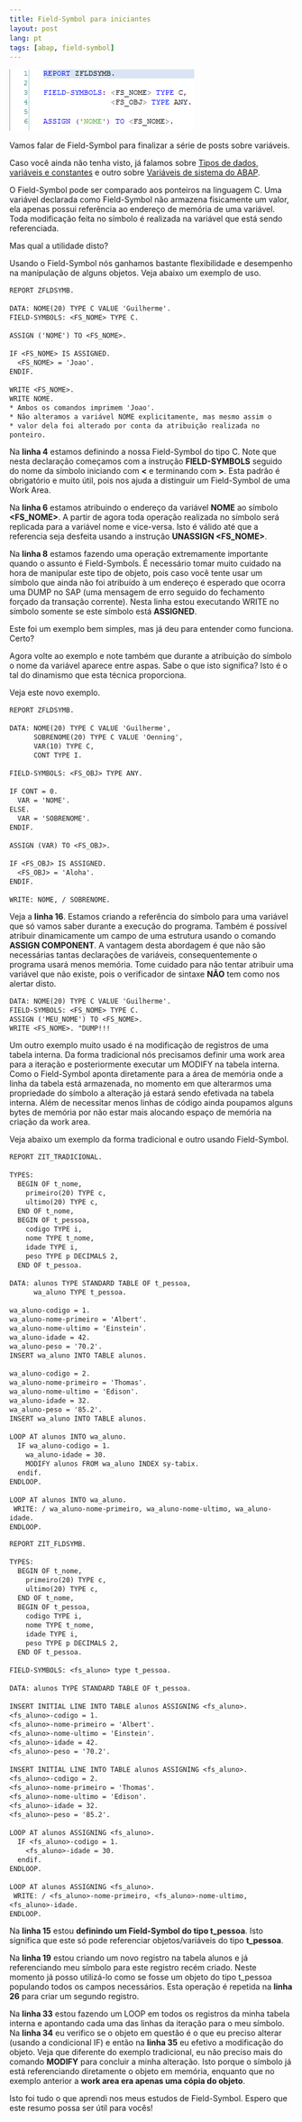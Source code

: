 ```yaml
---
title: Field-Symbol para iniciantes
layout: post
lang: pt
tags: [abap, field-symbol]
---
```

![](/public/images/2015/03/abap-fieldsymbol.png)

Vamos falar de Field-Symbol para finalizar a série de posts sobre variáveis.
  
Caso você ainda não tenha visto, já falamos sobre [Tipos de dados, variáveis e constantes](/2015/03/11/tipos-de-dados-variaveis-e-constantes/) e outro sobre [Variáveis de sistema do ABAP](/2015/03/12/variaveis-de-sistema-do-abap/).

O Field-Symbol pode ser comparado aos ponteiros na linguagem C. Uma variável declarada como Field-Symbol não armazena fisicamente um valor, ela apenas possui referência ao endereço de memória de uma variável. Toda modificação feita no símbolo é realizada na variável que está sendo referenciada.

Mas qual a utilidade disto?

Usando o Field-Symbol nós ganhamos bastante flexibilidade e desempenho na manipulação de alguns objetos. Veja abaixo um exemplo de uso.

~~~
REPORT ZFLDSYMB.

DATA: NOME(20) TYPE C VALUE 'Guilherme'.
FIELD-SYMBOLS: <FS_NOME> TYPE C.

ASSIGN ('NOME') TO <FS_NOME>.

IF <FS_NOME> IS ASSIGNED.
  <FS_NOME> = 'Joao'.
ENDIF.

WRITE <FS_NOME>.
WRITE NOME.
* Ambos os comandos imprimem 'Joao'.
* Não alteramos a variável NOME explicitamente, mas mesmo assim o 
* valor dela foi alterado por conta da atribuição realizada no ponteiro.
~~~

Na **linha 4** estamos definindo a nossa Field-Symbol do tipo C. Note que nesta declaração começamos com a instrução **FIELD-SYMBOLS** seguido do nome da símbolo iniciando com **<** e terminando com **>**. Esta padrão é obrigatório e muito útil, pois nos ajuda a distinguir um Field-Symbol de uma Work Area.

Na **linha 6** estamos atribuindo o endereço da variável **NOME** ao símbolo **<FS_NOME>**. A partir de agora toda operação realizada no símbolo será replicada para a variável nome e vice-versa. Isto é válido até que a referencia seja desfeita usando a instrução **UNASSIGN <FS_NOME>**.

Na **linha 8** estamos fazendo uma operação extremamente importante quando o assunto é Field-Symbols. É necessário tomar muito cuidado na hora de manipular este tipo de objeto, pois caso você tente usar um símbolo que ainda não foi atribuído à um endereço é esperado que ocorra uma DUMP no SAP (uma mensagem de erro seguido do fechamento forçado da transação corrente). Nesta linha estou executando WRITE no símbolo somente se este símbolo está **ASSIGNED**.

Este foi um exemplo bem simples, mas já deu para entender como funciona. Certo?
  
Agora volte ao exemplo e note também que durante a atribuição do símbolo o nome da variável aparece entre aspas. Sabe o que isto significa? Isto é o tal do dinamismo que esta técnica proporciona.

Veja este novo exemplo.

~~~
REPORT ZFLDSYMB.

DATA: NOME(20) TYPE C VALUE 'Guilherme',
      SOBRENOME(20) TYPE C VALUE 'Oenning',
      VAR(10) TYPE C,
      CONT TYPE I.

FIELD-SYMBOLS: <FS_OBJ> TYPE ANY.

IF CONT = 0.
  VAR = 'NOME'.
ELSE.
  VAR = 'SOBRENOME'.
ENDIF.

ASSIGN (VAR) TO <FS_OBJ>.

IF <FS_OBJ> IS ASSIGNED.
  <FS_OBJ> = 'Aloha'.
ENDIF.

WRITE: NOME, / SOBRENOME.
~~~

Veja a **linha 16**. Estamos criando a referência do símbolo para uma variável que só vamos saber durante a execução do programa. Também é possível atribuir dinamicamente um campo de uma estrutura usando o comando **ASSIGN COMPONENT**. A vantagem desta abordagem é que não são necessárias tantas declarações de variáveis, consequentemente o programa usará menos memória. Tome cuidado para não tentar atribuir uma variável que não existe, pois o verificador de sintaxe **NÃO** tem como nos alertar disto.

~~~
DATA: NOME(20) TYPE C VALUE 'Guilherme'.
FIELD-SYMBOLS: <FS_NOME> TYPE C.
ASSIGN ('MEU_NOME') TO <FS_NOME>.
WRITE <FS_NOME>. "DUMP!!!
~~~

Um outro exemplo muito usado é na modificação de registros de uma tabela interna. Da forma tradicional nós precisamos definir uma work area para a iteração e posteriormente executar um MODIFY na tabela interna. Como o Field-Symbol aponta diretamente para a área de memória onde a linha da tabela está armazenada, no momento em que alterarmos uma propriedade do símbolo a alteração já estará sendo efetivada na tabela interna. Além de necessitar menos linhas de código ainda poupamos alguns bytes de memória por não estar mais alocando espaço de memória na criação da work area.

Veja abaixo um exemplo da forma tradicional e outro usando Field-Symbol.

~~~
REPORT ZIT_TRADICIONAL.

TYPES:
  BEGIN OF t_nome,
    primeiro(20) TYPE c,
    ultimo(20) TYPE c,
  END OF t_nome,
  BEGIN OF t_pessoa,
    codigo TYPE i,
    nome TYPE t_nome,
    idade TYPE i,
    peso TYPE p DECIMALS 2,
  END OF t_pessoa.

DATA: alunos TYPE STANDARD TABLE OF t_pessoa,
      wa_aluno TYPE t_pessoa.

wa_aluno-codigo = 1.
wa_aluno-nome-primeiro = 'Albert'.
wa_aluno-nome-ultimo = 'Einstein'.
wa_aluno-idade = 42.
wa_aluno-peso = '70.2'.
INSERT wa_aluno INTO TABLE alunos.

wa_aluno-codigo = 2.
wa_aluno-nome-primeiro = 'Thomas'.
wa_aluno-nome-ultimo = 'Edison'.
wa_aluno-idade = 32.
wa_aluno-peso = '85.2'.
INSERT wa_aluno INTO TABLE alunos.

LOOP AT alunos INTO wa_aluno.
  IF wa_aluno-codigo = 1.
    wa_aluno-idade = 30.
    MODIFY alunos FROM wa_aluno INDEX sy-tabix.
  endif.
ENDLOOP.

LOOP AT alunos INTO wa_aluno.
 WRITE: / wa_aluno-nome-primeiro, wa_aluno-nome-ultimo, wa_aluno-idade.
ENDLOOP.
~~~

~~~
REPORT ZIT_FLDSYMB.

TYPES:
  BEGIN OF t_nome,
    primeiro(20) TYPE c,
    ultimo(20) TYPE c,
  END OF t_nome,
  BEGIN OF t_pessoa,
    codigo TYPE i,
    nome TYPE t_nome,
    idade TYPE i,
    peso TYPE p DECIMALS 2,
  END OF t_pessoa.

FIELD-SYMBOLS: <fs_aluno> type t_pessoa.

DATA: alunos TYPE STANDARD TABLE OF t_pessoa.

INSERT INITIAL LINE INTO TABLE alunos ASSIGNING <fs_aluno>.
<fs_aluno>-codigo = 1.
<fs_aluno>-nome-primeiro = 'Albert'.
<fs_aluno>-nome-ultimo = 'Einstein'.
<fs_aluno>-idade = 42.
<fs_aluno>-peso = '70.2'.

INSERT INITIAL LINE INTO TABLE alunos ASSIGNING <fs_aluno>.
<fs_aluno>-codigo = 2.
<fs_aluno>-nome-primeiro = 'Thomas'.
<fs_aluno>-nome-ultimo = 'Edison'.
<fs_aluno>-idade = 32.
<fs_aluno>-peso = '85.2'.

LOOP AT alunos ASSIGNING <fs_aluno>.
  IF <fs_aluno>-codigo = 1.
    <fs_aluno>-idade = 30.
  endif.
ENDLOOP.

LOOP AT alunos ASSIGNING <fs_aluno>.
 WRITE: / <fs_aluno>-nome-primeiro, <fs_aluno>-nome-ultimo, <fs_aluno>-idade.
ENDLOOP.
~~~

Na **linha 15** estou **definindo um Field-Symbol do tipo t_pessoa**. Isto significa que este só pode referenciar objetos/variáveis do tipo **t_pessoa**.
  
Na **linha 19** estou criando um novo registro na tabela alunos e já referenciando meu símbolo para este registro recém criado. Neste momento já posso utilizá-lo como se fosse um objeto do tipo t_pessoa populando todos os campos necessários. Esta operação é repetida na **linha 26** para criar um segundo registro.
  
Na **linha 33** estou fazendo um LOOP em todos os registros da minha tabela interna e apontando cada uma das linhas da iteração para o meu símbolo. Na **linha 34** eu verifico se o objeto em questão é o que eu preciso alterar (usando a condicional IF) e então na **linha 35** eu efetivo a modificação do objeto. Veja que diferente do exemplo tradicional, eu não preciso mais do comando **MODIFY** para concluir a minha alteração. Isto porque o símbolo já está referenciando diretamente o objeto em memória, enquanto que no exemplo anterior a **work area era apenas uma cópia do objeto**.

Isto foi tudo o que aprendi nos meus estudos de Field-Symbol. Espero que este resumo possa ser útil para vocês!